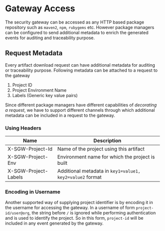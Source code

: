 # Gateway Access

The security gateway can be accessed as any HTTP based package repository such as `maven2`, `npm`, `rubygems` etc. However package managers can be configured to send additional metadata to enrich the generated events for auditing and traceability purpose.

## Request Metadata

Every artifact download request can have additional metadata for auditing or traceability purpose. Following metadata can be attached to a request to the gateway

1. Project ID
2. Project Environment Name
3. Labels (Generic key value pairs)

Since different package managers have different capabilities of *decorating a request*, we have to support different channels through which additional metadata can be included in a request to the gateway.

### Using Headers

| Name                 | Description                                              |
| -------------------- | -------------------------------------------------------- |
| X-SGW-Project-Id     | Name of the project using this artifact                  |
| X-SGW-Project-Env    | Environment name for which the project is built          |
| X-SGW-Project-Labels | Additional metadata in `key1=value1, key2=value2` format |

### Encoding in Username

Another supported way of supplying project identifier is by encoding it in the username for accessing the gateway. In a username of form `project-id/user@org`, the string before `/` is ignored while performing authentication and is used to identify the project. So in this form, `project-id` will be included in any event generated by the gateway.
